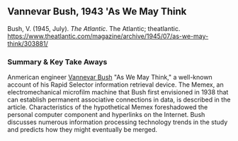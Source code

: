 ## Vannevar Bush, 1943 'As We May Think
Bush, V. (1945, July). _The Atlantic_. The Atlantic; theatlantic. https://www.theatlantic.com/magazine/archive/1945/07/as-we-may-think/303881/

### Summary & Key Take Aways
Anmerican engineer [Vannevar Bush](https://www.youtube.com/watch?v=c539cK58ees&ab_channel=MarkSanderson-researcherauthored) "As We May Think," a well-known account of his Rapid Selector information retrieval device. The Memex, an electromechanical microfilm machine that Bush first envisioned in 1938 that can establish permanent associative connections in data, is described in the article. Characteristics of the hypothetical Memex foreshadowed the personal computer component and hyperlinks on the Internet. Bush discusses numerous information processing technology trends in the study and predicts how they might eventually be merged.